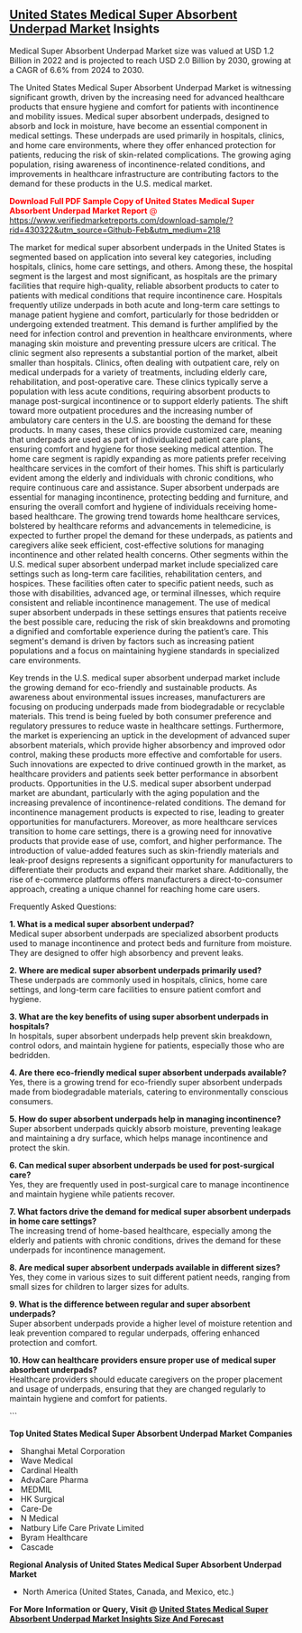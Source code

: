<h2><a href="https://www.verifiedmarketreports.com/download-sample/?rid=430322&amp;utm_source=Github-Feb&amp;utm_medium=218" target="_blank">United States Medical Super Absorbent Underpad Market</a> Insights</h2><p>Medical Super Absorbent Underpad Market size was valued at USD 1.2 Billion in 2022 and is projected to reach USD 2.0 Billion by 2030, growing at a CAGR of 6.6% from 2024 to 2030.</p><p> <p>The United States Medical Super Absorbent Underpad Market is witnessing significant growth, driven by the increasing need for advanced healthcare products that ensure hygiene and comfort for patients with incontinence and mobility issues. Medical super absorbent underpads, designed to absorb and lock in moisture, have become an essential component in medical settings. These underpads are used primarily in hospitals, clinics, and home care environments, where they offer enhanced protection for patients, reducing the risk of skin-related complications. The growing aging population, rising awareness of incontinence-related conditions, and improvements in healthcare infrastructure are contributing factors to the demand for these products in the U.S. medical market. <p><span class=""><span style="color: #ff0000;"><strong>Download Full PDF Sample Copy of United States Medical Super Absorbent Underpad Market Report</strong> @ </span><a href="https://www.verifiedmarketreports.com/download-sample/?rid=430322&amp;utm_source=Github-Feb&amp;utm_medium=218" target="_blank">https://www.verifiedmarketreports.com/download-sample/?rid=430322&amp;utm_source=Github-Feb&amp;utm_medium=218</a></span></p></p> <p>The market for medical super absorbent underpads in the United States is segmented based on application into several key categories, including hospitals, clinics, home care settings, and others. Among these, the hospital segment is the largest and most significant, as hospitals are the primary facilities that require high-quality, reliable absorbent products to cater to patients with medical conditions that require incontinence care. Hospitals frequently utilize underpads in both acute and long-term care settings to manage patient hygiene and comfort, particularly for those bedridden or undergoing extended treatment. This demand is further amplified by the need for infection control and prevention in healthcare environments, where managing skin moisture and preventing pressure ulcers are critical. The clinic segment also represents a substantial portion of the market, albeit smaller than hospitals. Clinics, often dealing with outpatient care, rely on medical underpads for a variety of treatments, including elderly care, rehabilitation, and post-operative care. These clinics typically serve a population with less acute conditions, requiring absorbent products to manage post-surgical incontinence or to support elderly patients. The shift toward more outpatient procedures and the increasing number of ambulatory care centers in the U.S. are boosting the demand for these products. In many cases, these clinics provide customized care, meaning that underpads are used as part of individualized patient care plans, ensuring comfort and hygiene for those seeking medical attention. The home care segment is rapidly expanding as more patients prefer receiving healthcare services in the comfort of their homes. This shift is particularly evident among the elderly and individuals with chronic conditions, who require continuous care and assistance. Super absorbent underpads are essential for managing incontinence, protecting bedding and furniture, and ensuring the overall comfort and hygiene of individuals receiving home-based healthcare. The growing trend towards home healthcare services, bolstered by healthcare reforms and advancements in telemedicine, is expected to further propel the demand for these underpads, as patients and caregivers alike seek efficient, cost-effective solutions for managing incontinence and other related health concerns. Other segments within the U.S. medical super absorbent underpad market include specialized care settings such as long-term care facilities, rehabilitation centers, and hospices. These facilities often cater to specific patient needs, such as those with disabilities, advanced age, or terminal illnesses, which require consistent and reliable incontinence management. The use of medical super absorbent underpads in these settings ensures that patients receive the best possible care, reducing the risk of skin breakdowns and promoting a dignified and comfortable experience during the patient’s care. This segment's demand is driven by factors such as increasing patient populations and a focus on maintaining hygiene standards in specialized care environments. <p>Key trends in the U.S. medical super absorbent underpad market include the growing demand for eco-friendly and sustainable products. As awareness about environmental issues increases, manufacturers are focusing on producing underpads made from biodegradable or recyclable materials. This trend is being fueled by both consumer preference and regulatory pressures to reduce waste in healthcare settings. Furthermore, the market is experiencing an uptick in the development of advanced super absorbent materials, which provide higher absorbency and improved odor control, making these products more effective and comfortable for users. Such innovations are expected to drive continued growth in the market, as healthcare providers and patients seek better performance in absorbent products. Opportunities in the U.S. medical super absorbent underpad market are abundant, particularly with the aging population and the increasing prevalence of incontinence-related conditions. The demand for incontinence management products is expected to rise, leading to greater opportunities for manufacturers. Moreover, as more healthcare services transition to home care settings, there is a growing need for innovative products that provide ease of use, comfort, and higher performance. The introduction of value-added features such as skin-friendly materials and leak-proof designs represents a significant opportunity for manufacturers to differentiate their products and expand their market share. Additionally, the rise of e-commerce platforms offers manufacturers a direct-to-consumer approach, creating a unique channel for reaching home care users. <p>Frequently Asked Questions:</p> <p><strong>1. What is a medical super absorbent underpad?</strong><br>Medical super absorbent underpads are specialized absorbent products used to manage incontinence and protect beds and furniture from moisture. They are designed to offer high absorbency and prevent leaks.</p> <p><strong>2. Where are medical super absorbent underpads primarily used?</strong><br>These underpads are commonly used in hospitals, clinics, home care settings, and long-term care facilities to ensure patient comfort and hygiene.</p> <p><strong>3. What are the key benefits of using super absorbent underpads in hospitals?</strong><br>In hospitals, super absorbent underpads help prevent skin breakdown, control odors, and maintain hygiene for patients, especially those who are bedridden.</p> <p><strong>4. Are there eco-friendly medical super absorbent underpads available?</strong><br>Yes, there is a growing trend for eco-friendly super absorbent underpads made from biodegradable materials, catering to environmentally conscious consumers.</p> <p><strong>5. How do super absorbent underpads help in managing incontinence?</strong><br>Super absorbent underpads quickly absorb moisture, preventing leakage and maintaining a dry surface, which helps manage incontinence and protect the skin.</p> <p><strong>6. Can medical super absorbent underpads be used for post-surgical care?</strong><br>Yes, they are frequently used in post-surgical care to manage incontinence and maintain hygiene while patients recover.</p> <p><strong>7. What factors drive the demand for medical super absorbent underpads in home care settings?</strong><br>The increasing trend of home-based healthcare, especially among the elderly and patients with chronic conditions, drives the demand for these underpads for incontinence management.</p> <p><strong>8. Are medical super absorbent underpads available in different sizes?</strong><br>Yes, they come in various sizes to suit different patient needs, ranging from small sizes for children to larger sizes for adults.</p> <p><strong>9. What is the difference between regular and super absorbent underpads?</strong><br>Super absorbent underpads provide a higher level of moisture retention and leak prevention compared to regular underpads, offering enhanced protection and comfort.</p> <p><strong>10. How can healthcare providers ensure proper use of medical super absorbent underpads?</strong><br>Healthcare providers should educate caregivers on the proper placement and usage of underpads, ensuring that they are changed regularly to maintain hygiene and comfort for patients.</p> ```</p><p><strong>Top United States Medical Super Absorbent Underpad Market Companies</strong></p><div data-test-id=""><p><li>Shanghai Metal Corporation</li><li> Wave Medical</li><li> Cardinal Health</li><li> AdvaCare Pharma</li><li> MEDMIL</li><li> HK Surgical</li><li> Care-De</li><li> N Medical</li><li> Natbury Life Care Private Limited</li><li> Byram Healthcare</li><li> Cascade</li></p><div><strong>Regional Analysis of&nbsp;United States Medical Super Absorbent Underpad Market</strong></div><ul><li dir="ltr"><p dir="ltr">North America&nbsp;(United States, Canada, and Mexico, etc.)</p></li></ul><p><strong>For More Information or Query, Visit @&nbsp;</strong><strong><a href="https://www.verifiedmarketreports.com/product/medical-super-absorbent-underpad-market/?utm_source=Github-Feb&amp;utm_medium=218" target="_blank">United States Medical Super Absorbent Underpad Market Insights Size And Forecast</a></strong></p></div>
